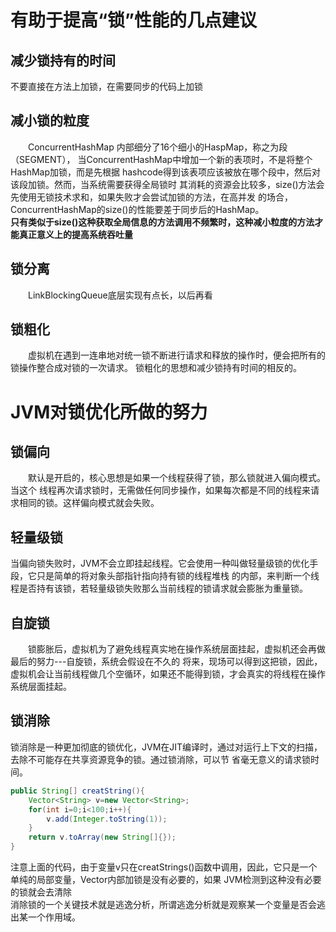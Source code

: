 # 有助于提高“锁”性能的几点建议
## 减少锁持有的时间
不要直接在方法上加锁，在需要同步的代码上加锁
## 减小锁的粒度
&emsp;&emsp;ConcurrentHashMap 内部细分了16个细小的HaspMap，称之为段（SEGMENT），
当ConcurrentHashMap中增加一个新的表项时，不是将整个HashMap加锁，而是先根据
hashcode得到该表项应该被放在哪个段中，然后对该段加锁。然而，当系统需要获得全局锁时
其消耗的资源会比较多，size()方法会先使用无锁技术求和，如果失败才会尝试加锁的方法，在高并发
的场合，ConcurrentHashMap的size()的性能要差于同步后的HashMap。<br>
**只有类似于size()这种获取全局信息的方法调用不频繁时，这种减小粒度的方法才能真正意义上的提高系统吞吐量**
## 锁分离
&emsp;&emsp;LinkBlockingQueue底层实现有点长，以后再看
## 锁粗化
&emsp;&emsp;虚拟机在遇到一连串地对统一锁不断进行请求和释放的操作时，便会把所有的锁操作整合成对锁的一次请求。
锁粗化的思想和减少锁持有时间的相反的。
# JVM对锁优化所做的努力
## 锁偏向
&emsp;&emsp;默认是开启的，核心思想是如果一个线程获得了锁，那么锁就进入偏向模式。当这个
线程再次请求锁时，无需做任何同步操作，如果每次都是不同的线程来请求相同的锁。这样偏向模式就会失败。
## 轻量级锁
当偏向锁失败时，JVM不会立即挂起线程。它会使用一种叫做轻量级锁的优化手段，它只是简单的将对象头部指针指向持有锁的线程堆栈
的内部，来判断一个线程是否持有该锁，若轻量级锁失败那么当前线程的锁请求就会膨胀为重量锁。
## 自旋锁
&emsp;&emsp;锁膨胀后，虚拟机为了避免线程真实地在操作系统层面挂起，虚拟机还会再做最后的努力---自旋锁，系统会假设在不久的
将来，现场可以得到这把锁，因此，虚拟机会让当前线程做几个空循环，如果还不能得到锁，才会真实的将线程在操作系统层面挂起。
## 锁消除
锁消除是一种更加彻底的锁优化，JVM在JIT编译时，通过对运行上下文的扫描，去除不可能存在共享资源竞争的锁。通过锁消除，可以节
省毫无意义的请求锁时间。<br>
```java
public String[] creatString(){
    Vector<String> v=new Vector<String>;
    for(int i=0;i<100;i++){
        v.add(Integer.toString(1));
    }
    return v.toArray(new String[]{});
}
```
注意上面的代码，由于变量v只在creatStrings()函数中调用，因此，它只是一个单纯的局部变量，Vector内部加锁是没有必要的，如果
JVM检测到这种没有必要的锁就会去清除<br>
消除锁的一个关键技术就是逃逸分析，所谓逃逸分析就是观察某一个变量是否会逃出某一个作用域。


